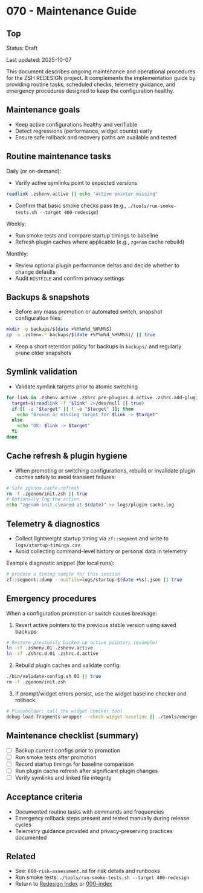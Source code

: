 # 070 - Maintenance Guide

## Top

Status: Draft

Last updated: 2025-10-07

This document describes ongoing maintenance and operational procedures for the ZSH REDESIGN project. It complements the implementation guide by providing routine tasks, scheduled checks, telemetry guidance, and emergency procedures designed to keep the configuration healthy.

## Maintenance goals

- Keep active configurations healthy and verifiable
- Detect regressions (performance, widget counts) early
- Ensure safe rollback and recovery paths are available and tested

## Routine maintenance tasks

Daily (or on-demand):

- Verify active symlinks point to expected versions

```bash
readlink .zshenv.active || echo "active pointer missing"
```

- Confirm that basic smoke checks pass (e.g., `./tools/run-smoke-tests.sh --target 400-redesign`)

Weekly:

- Run smoke tests and compare startup timings to baseline
- Refresh plugin caches where applicable (e.g., `zgenom` cache rebuild)

Monthly:

- Review optional plugin performance deltas and decide whether to change defaults
- Audit `HISTFILE` and confirm privacy settings

## Backups & snapshots

- Before any mass promotion or automated switch, snapshot configuration files:

```bash
mkdir -p backups/$(date +%Y%m%d_%H%M%S)
cp -a .zshenv.* backups/$(date +%Y%m%d_%H%M%S)/ || true
```

- Keep a short retention policy for backups in `backups/` and regularly prune older snapshots

## Symlink validation

- Validate symlink targets prior to atomic switching

```bash
for link in .zshenv.active .zshrc.pre-plugins.d.active .zshrc.add-plugins.d.active .zshrc.d.active; do
  target=$(readlink -f "$link" 2>/dev/null || true)
  if [[ -z "$target" || ! -e "$target" ]]; then
    echo "Broken or missing target for $link -> $target"
  else
    echo "OK: $link -> $target"
  fi
done
```

## Cache refresh & plugin hygiene

- When promoting or switching configurations, rebuild or invalidate plugin caches safely to avoid transient failures:

```bash
# Safe zgenom cache refresh
rm -f .zgenom/init.zsh || true
# Optionally log the action
echo "zgenom init cleared at $(date)" >> logs/plugin-cache.log
```

## Telemetry & diagnostics

- Collect lightweight startup timing via `zf::segment` and write to `logs/startup-timings.csv`
- Avoid collecting command-level history or personal data in telemetry

Example diagnostic snippet (for local runs):

```bash
# produce a timing sample for this session
zf::segment::dump --outfile=logs/startup-$(date +%s).json || true
```

## Emergency procedures

When a configuration promotion or switch causes breakage:

1. Revert active pointers to the previous stable version using saved backups

```bash
# Restore previously backed up active pointers (example)
ln -sf .zshenv.01 .zshenv.active
ln -sf .zshrc.d.01 .zshrc.d.active
```

2. Rebuild plugin caches and validate config:

```bash
./bin/validate-config.sh 01 || true
rm -f .zgenom/init.zsh
```

3. If prompt/widget errors persist, use the widget baseline checker and rollback:

```bash
# Placeholder: call the widget checker tool
debug-load-fragments-wrapper --check-widget-baseline || ./tools/emergency-rollback.sh
```

## Maintenance checklist (summary)

- [ ] Backup current configs prior to promotion
- [ ] Run smoke tests after promotion
- [ ] Record startup timings for baseline comparison
- [ ] Run plugin cache refresh after significant plugin changes
- [ ] Verify symlinks and linked file integrity

## Acceptance criteria

- Documented routine tasks with commands and frequencies
- Emergency rollback steps present and tested manually during release cycles
- Telemetry guidance provided and privacy-preserving practices documented

## Related

- See: `060-risk-assessment.md` for risk details and runbooks
- Run smoke tests: `./tools/run-smoke-tests.sh --target 400-redesign`
- Return to [Redesign Index](../000-index.md) or [000-index](../000-index.md)
